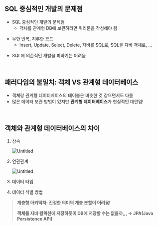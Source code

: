 ## SQL 중심적인 개발의 문제점

* SQL 중심적인 개발의 문제점
  * 객체를 관계형 DB에 보관하려면 쿼리문을 작성해야 됨

- 무한 반복, 지루한 코드
  - Insert, Update, Select, Delete, 자바를 SQL로, SQL을 자바 객체로, …

* SQL에 의존적인 개발을 피하기는 어려움

<br> 



## 패러다임의 불일치: 객체 VS 관계형 데이터베이스

- 객체랑 관계형 데이터베이스의 테이블은 비슷한 것 같으면서도 다름
- 많은 데이터 보관 방법이 있지만 **관계형 데이터베이스**가 현실적인 대안임!

<br>



## 객체와 관계형 데이터베이스의 차이

1. 상속

   <img alt="Untitled" src="https://github.com/KodaHye/TIL/assets/72763127/1a0212fb-4a49-4489-b7cc-7fd8b14e111b">

2. 연관관계

   <img alt="Untitled" src="https://github.com/KodaHye/TIL/assets/72763127/0ae231fe-b8cb-4bbd-8f18-25548d2c035d">

3. 데이터 타입

4. 데이터 식별 방법



>  **계층형 아키텍처: 진정한 의미의 계층 분할이 어려움!**
>
> **객체를 자바 컬렉션에 저장하듯이 DB에 저장할 수는 없을까,,, → JPA(Java Persistence API)**